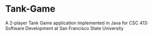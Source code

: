 # Tank-Game
A 2-player Tank Game application implemented in Java for CSC 413: Software Development at San Francisco State University
